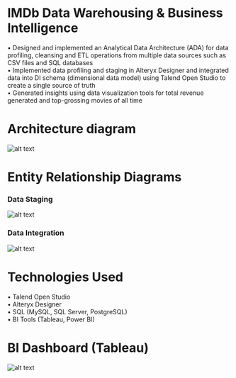 # IMDb Data Warehousing & Business Intelligence

• Designed and implemented an Analytical Data Architecture (ADA) for data profiling, cleansing and ETL operations from multiple data sources such as CSV files and SQL databases <br />
• Implemented data profiling and staging in Alteryx Designer and integrated data into DI schema (dimensional data model) using Talend Open Studio to create a single source of truth <br />
• Generated insights using data visualization tools for total revenue generated and top-grossing movies of all time <br />

# Architecture diagram

![alt text](https://i.imgur.com/66aWqmO.png "ADA Diagram")

# Entity Relationship Diagrams

### Data Staging

![alt text](https://i.imgur.com/GEocInI.png "ERD for staging")

### Data Integration

![alt text](https://i.imgur.com/q73pefl.png "ERD for DI")

# Technologies Used

• Talend Open Studio <br />
• Alteryx Designer <br />
• SQL (MySQL, SQL Server, PostgreSQL) <br />
• BI Tools (Tableau, Power BI) <br />

# BI Dashboard (Tableau)

![alt text](https://i.imgur.com/GFAY48G.png "Tableau dashboard")
